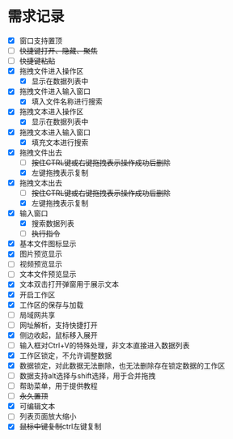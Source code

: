 # 需求记录

- [X] 窗口支持置顶
- [ ] ~~快捷键打开、隐藏、聚焦~~
- [ ] ~~快捷键粘贴~~
- [X] 拖拽文件进入操作区
  - [X] 显示在数据列表中
- [X] 拖拽文件进入输入窗口
  - [X] 填入文件名称进行搜索
- [X] 拖拽文本进入操作区
  - [X] 显示在数据列表中
- [X] 拖拽文本进入输入窗口
  - [X] 填充文本进行搜索
- [X] 拖拽文件出去
  - [ ] ~~按住CTRL键或右键拖拽表示操作成功后删除~~
  - [X] 左键拖拽表示复制
- [X] 拖拽文本出去
  - [ ] ~~按住CTRL键或右键拖拽表示操作成功后删除~~
  - [X] 左键拖拽表示复制
- [X] 输入窗口
  - [X] 搜索数据列表
  - [ ] ~~执行指令~~
- [X] 基本文件图标显示
- [X] 图片预览显示
- [ ] 视频预览显示
- [ ] 文本文件预览显示
- [X] 文本双击打开弹窗用于展示文本
- [X] 开启工作区
- [X] 工作区的保存与加载
- [ ] 局域网共享
- [ ] 网址解析，支持快捷打开
- [X] 侧边收起，鼠标移入展开
- [ ] 输入框对Ctrl+V的特殊处理，非文本直接进入数据列表
- [X] 工作区锁定，不允许调整数据
- [X] 数据锁定，对此数据无法删除，也无法删除存在锁定数据的工作区
- [ ] 数据支持alt选择与shift选择，用于合并拖拽
- [ ] 帮助菜单，用于提供教程
- [ ] ~~永久置顶~~
- [X] 可编辑文本
- [ ] 列表页面放大缩小
- [X] ~~鼠标中键复制~~ctrl左键复制
